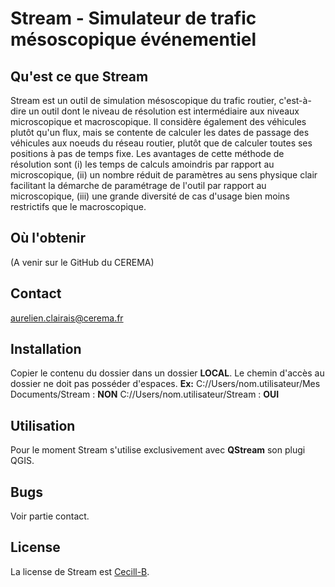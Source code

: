 Stream - Simulateur de trafic mésoscopique événementiel
======
Qu'est ce que Stream
------
Stream est un outil de simulation mésoscopique du trafic routier, c'est-à-dire un outil dont le niveau de résolution est intermédiaire aux niveaux microscopique et macroscopique. Il considère également des véhicules plutôt qu'un flux, mais se contente de calculer les dates de passage des véhicules aux noeuds du réseau routier, plutôt que de calculer toutes ses positions à pas de temps fixe.
Les avantages de cette méthode de résolution sont (i) les temps de calculs amoindris par rapport au microscopique, (ii) un nombre réduit de paramètres au sens physique clair facilitant la démarche de paramétrage de l'outil par rapport au microscopique, (iii) une grande diversité de cas d'usage bien moins restrictifs que le macroscopique.

Où l'obtenir
------
(A venir sur le GitHub du CEREMA)

Contact
------
aurelien.clairais@cerema.fr

Installation
------
Copier le contenu du dossier dans un dossier **LOCAL**.
Le chemin d'accès au dossier ne doit pas posséder d'espaces.
**Ex:**
    C://Users/nom.utilisateur/Mes Documents/Stream : **NON**
    C://Users/nom.utilisateur/Stream : **OUI**

Utilisation
------
Pour le moment Stream s'utilise exclusivement avec **QStream** son plugi QGIS.

Bugs
------
Voir partie contact.

License
------
La license de Stream est [Cecill-B](http://www.cecill.info/licences/Licence_CeCILL-B_V1-fr.html).